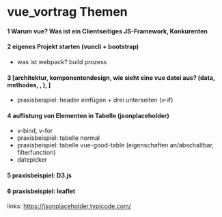 # vue_vortrag Themen


#### 1 Warum vue? Was ist ein Clientseitiges JS-Framework, Konkurenten

#### 2 eigenes Projekt starten (vuecli +  bootstrap)
* was ist webpack? build prozess

#### 3 [architektur, komponentendesign, wie sieht eine vue datei aus? (data, methodes, , ), ]
* praxisbeispiel: header einfügen + drei unterseiten (v-if)

#### 4 auflistung von Elementen in Tabelle (jsonplaceholder)
* v-bind, v-for
* praxisbeispiel: tabelle normal
* praxisbeispiel: tabelle vue-good-table (eigenschaften an/abschaltbar, filterfunction)
* datepicker


#### 5 praxisbeispiel: D3.js
#### 6 praxisbeispiel: leaflet



links: https://jsonplaceholder.typicode.com/
